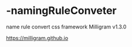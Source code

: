 # -namingRuleConveter

name rule convert
css framework Milligram v1.3.0

https://milligram.github.io
